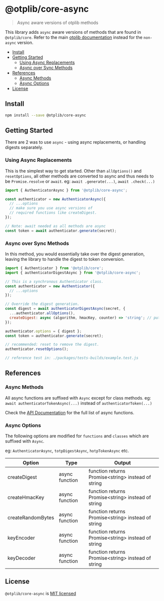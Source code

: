 # @otplib/core-async

> Async aware versions of otplib methods

This library adds `async` aware versions of methods that are found in `@otplib/core`.
Refer to the main [otplib documentation][project-v-readme] instead for the `non-async` version.

<!-- TOC depthFrom:2 -->

- [Install](#install)
- [Getting Started](#getting-started)
  - [Using Async Replacements](#using-async-replacements)
  - [Async over Sync Methods](#async-over-sync-methods)
- [References](#references)
  - [Async Methods](#async-methods)
  - [Async Options](#async-options)
- [License](#license)
  <!-- /TOC -->

## Install

```bash
npm install --save @otplib/core-async
```

## Getting Started

There are 2 was to use `async` - using async replacements, or handling digests separately.

### Using Async Replacements

This is the simplest way to get started. Other than `allOptions()` and `resetOptions`,
all other methods are converted to async and thus needs to be `Promise.resolve` or `await`.
eg: `await .generate(...)`, `await .check(...)`

```js
import { AuthenticatorAsync } from '@otplib/core-async';

const authenticator = new AuthenticatorAsync({
  // ...options
  // make sure you use async versions of
  // required functions like createDigest.
});

// Note: await needed as all methods are async
const token = await authenticator.generate(secret);
```

### Async over Sync Methods

In this method, you would essentially take over the digest generation, leaving
the library to handle the digest to token conversion.

```js
import { Authenticator } from '@otplib/core';
import { authenticatorDigestAsync } from '@otplib/core-async';

// This is a synchronous Authenticator class.
const authenticator = new Authenticator({
  // ...options
});

// Override the digest generation.
const digest = await authenticatorDigestAsync(secret, {
  ...authenticator.allOptions(),
  createDigest: async (algorithm, hmacKey, counter) => 'string'; // put your async implementation
});

authenticator.options = { digest };
const token = authenticator.generate(secret);

// recommended: reset to remove the digest.
authenticator.resetOptions();

// reference test in: ./packages/tests-builds/example.test.js
```

## References

### Async Methods

All async functions are suffixed with `Async` except for class methods.
eg: `await authenticatorTokenAsync(...)` instead of `authenticatorToken(...)`

Check the [API Documentation][project-v-api] for the full list of async functions.

### Async Options

The following options are modified for `functions` and `classes` which are suffixed with `Async`.

eg: `AuthenticatorAsync`, `totpDigestAsync`, `hotpTokenAsync` etc.

| Option            | Type           | Output                                              |
| ----------------- | -------------- | --------------------------------------------------- |
| createDigest      | async function | function returns Promise<string\> instead of string |
| createHmacKey     | async function | function returns Promise<string\> instead of string |
| createRandomBytes | async function | function returns Promise<string\> instead of string |
| keyEncoder        | async function | function returns Promise<string\> instead of string |
| keyDecoder        | async function | function returns Promise<string\> instead of string |

## License

`@otplib/core-async` is [MIT licensed][project-license]

[project-license]: https://github.com/yeojz/otplib/blob/master/LICENSE
[project-v-api]: https://otplib.yeojz.dev/api
[project-v-readme]: https://github.com/yeojz/otplib/blob/master/README.md

